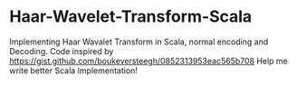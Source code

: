 # Haar-Wavelet-Transform-Scala
Implementing Haar Wavalet Transform in Scala, normal encoding and Decoding.
Code inspired by https://gist.github.com/boukeversteegh/0852313953eac565b708
Help me write better Scala Implementation! 
